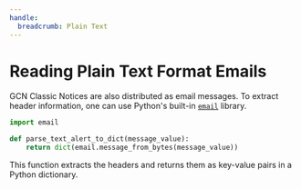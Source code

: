 ```yaml
---
handle:
  breadcrumb: Plain Text
---
```


# Reading Plain Text Format Emails

GCN Classic Notices are also distributed as email messages. To extract header information, one can use Python's built-in [`email`](https://docs.python.org/3/library/email.html) library.

```python
import email

def parse_text_alert_to_dict(message_value):
    return dict(email.message_from_bytes(message_value))
```

This function extracts the headers and returns them as key-value pairs in a Python dictionary.
